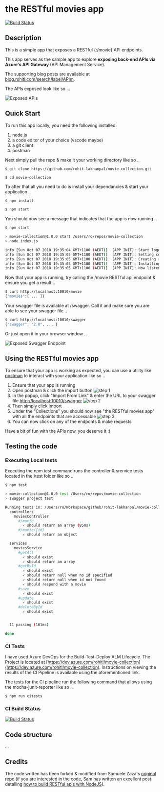 # the RESTful movies app 
[![Build Status](https://dev.azure.com/rohitl/movie-collection/_apis/build/status/movie-collection-Node.js%20With%20gulp-CI)](https://dev.azure.com/rohitl/movie-collection/_build/latest?definitionId=3)

## Description
This is a simple app that exposes a RESTful {:/movie} API endpoints. 

This app serves as the sample app to explore **exposing back-end APIs via Azure's API Gateway**  (API Management Service). 

The supporting blog posts are available at [blog.rohitl.com/search/label/APIm](http://blog.rohitl.com/search/label/APIm).

The APIs exposed look like so ...

![Exposed APIs](/resources/img/swagger.png)

## Quick Start
To run this app locally, you need the following installed:
1. node.js
1. a code editor of your choice (vscode maybe)
1. a git client
1. postman

Next simply pull the repo & make it your working directory like so ..
```nodejs
$ git clone https://github.com/rohit-lakhanpal/movie-collection.git

$ cd movie-collection
```

To after that all you need to do is install your dependancies & start your application ..
```bash
$ npm install

$ npm start
```

You should now see a message that indicates that the app is now running ..
```bash
$ npm start

> movie-collection@1.0.0 start /users/ro/repos/movie-collection
> node index.js

info [Sun Oct 07 2018 19:35:04 GMT+1100 (AEDT)]  [APP INIT]: Start logger ...
info [Sun Oct 07 2018 19:35:05 GMT+1100 (AEDT)]  [APP INIT]: Setting config ...
info [Sun Oct 07 2018 19:35:05 GMT+1100 (AEDT)]  [APP INIT]: Creating rest endpoints ...
info [Sun Oct 07 2018 19:35:05 GMT+1100 (AEDT)]  [APP INIT]: Installing swagger middleware ...
info [Sun Oct 07 2018 19:35:05 GMT+1100 (AEDT)]  [APP INIT]: Now listening on port 10010 ...
```
Now that your app is running, try calling the /movie RESTful api endpoint & ensure you get a result ..
```bash
$ curl http://localhost:10010/movie
{"movies":[ ... ]}
```

Your swagger file is available at /swagger. Call it and make sure you are able to see your swagger file ..
```bash
$ curl http://localhost:10010/swagger
{"swagger": "2.0", ... }
```

Or just open it in your browser window ..

![Exposed Swagger Endpoint](/resources/img/swagger-hosted-localhost.png)

## Using **the RESTful movies app**
To ensure that your app is working as expected, you can use a utility like [postman](https://www.getpostman.com) to interact with your application like so ..

1. Ensure that your app is running 
1. Open postman & click the import button ![step 1](/resources/img/postman-1.png)
1. In the popup, click "Import From Link" & enter the URL to your swagger file [http://localhost:10010/swagger](http://localhost:10010/swagger) ![step 2](/resources/img/postman-2.png)
1. Then simply click import
1. Under the "Collections" you should now see "the RESTful movies app" with all the endpoints that are accessable ![step 3](/resources/img/postman-3.png)
1. You can now click on any of the endponts & make requests

Have a bit of fun with the APIs now, you deserve it :)

## Testing the code 
### Executing Local tests
Executing the npm test command runs the controller & srervice tests located in the /test folder like so .. 

```bash
$ npm test

> movie-collection@1.0.0 test /Users/ro/repos/movie-collection
> swagger project test

Running tests in: /Users/ro/Workspace/github/rohit-lakhanpal/movie-collection/test...
  controllers
    moviesController
      #/movie
        ✓ should return an array (85ms)
      #/movie/{id}
        ✓ should return an object

  services
    moviesService
      #getAll
        ✓ should exist
        ✓ should return an array
      #getById
        ✓ should exist
        ✓ should return null when no id specified
        ✓ should return null when id not found
        ✓ should respond with a movie
      #save
        ✓ should exist
      #update
        ✓ should exist
      #deleteById
        ✓ should exist


  11 passing (161ms)

done

```

### CI Tests
I have used Azure DevOps for the Build-Test-Deploy ALM Lifecycle. The Project is located at [https://dev.azure.com/rohitl/movie-collection](https://dev.azure.com/rohitl/movie-collection). Instructions on viewing the results of the CI Pipeline is available using the aforementioned link.

The tests for the CI pipeline run the following command that allows using the mocha-junit-reporter like so  ..

```bash
$ npm run citests
```

### CI Build Status
[![Build Status](https://dev.azure.com/rohitl/movie-collection/_apis/build/status/movie-collection-Node.js%20With%20gulp-CI)](https://dev.azure.com/rohitl/movie-collection/_build/latest?definitionId=3)

## Code structure
...

## Credits
The code written has been forked & modified from Samuele Zaza's [original repo](https://github.com/samuxyz/movie-collection) (if you are interested in the code, Sam has written an excellent post detailing [how to build RESTful apis with NodeJS](https://scotch.io/tutorials/speed-up-your-restful-api-development-in-node-js-with-swagger)).
